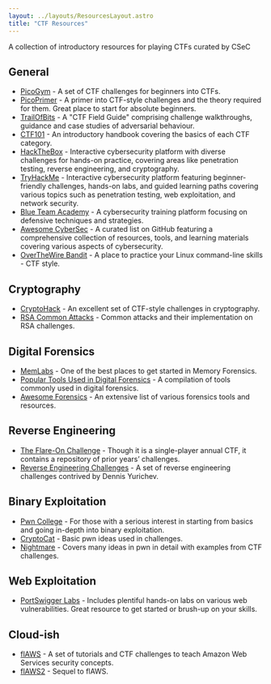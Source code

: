 ```yaml
---
layout: ../layouts/ResourcesLayout.astro
title: "CTF Resources"
---
```


A collection of introductory resources for playing CTFs curated by CSeC

## General

- [PicoGym](https://play.picoctf.org/practice) - A set of CTF challenges for beginners into CTFs.
- [PicoPrimer](https://primer.picoctf.com/) - A primer into CTF-style challenges and the theory required for them. Great place to start for absolute beginners.
- [TrailOfBits](http://trailofbits.github.io/ctf/) - A "CTF Field Guide" comprising challenge walkthroughs, guidance and case studies of adversarial behaviour.
- [CTF101](https://ctf101.org/) - An introductory handbook covering the basics of each CTF category.
- [HackTheBox](https://www.hackthebox.com/) - Interactive cybersecurity platform with diverse challenges for hands-on practice, covering areas like penetration testing, reverse engineering, and cryptography.
- [TryHackMe](https://tryhackme.com/) - Interactive cybersecurity platform featuring beginner-friendly challenges, hands-on labs, and guided learning paths covering various topics such as penetration testing, web exploitation, and network security.
- [Blue Team Academy](https://app.letsdefend.io/academy/) - A cybersecurity training platform focusing on defensive techniques and strategies.
- [Awesome CyberSec](https://github.com/theredditbandit/awesome-cybersec) - A curated list on GitHub featuring a comprehensive collection of resources, tools, and learning materials covering various aspects of cybersecurity.
- [OverTheWire Bandit](https://overthewire.org/wargames/bandit/) - A place to practice your Linux command-line skills - CTF style.

## Cryptography

- [CryptoHack](https://cryptohack.org/) - An excellent set of CTF-style challenges in cryptography.
- [RSA Common Attacks](https://crypto.stanford.edu/~dabo/papers/RSA-survey.pdf) - Common attacks and their implementation on RSA challenges.

## Digital Forensics

- [MemLabs](https://github.com/stuxnet999/MemLab) - One of the best places to get started in Memory Forensics.
- [Popular Tools Used in Digital Forensics](https://docs.google.com/document/d/1KUy_Sh9d5lo9ozuoW2WPl3z0gOZyM4yGDZBS1S7HhJ8/edit?usp=sharing) - A compilation of tools commonly used in digital forensics.
- [Awesome Forensics](https://github.com/cugu/awesome-forensics) - An extensive list of various forensics tools and resources.

## Reverse Engineering

- [The Flare-On Challenge](http://flare-on.com/) - Though it is a single-player annual CTF, it contains a repository of prior years’ challenges.
- [Reverse Engineering Challenges](https://challenges.re/) - A set of reverse engineering challenges contrived by Dennis Yurichev.

## Binary Exploitation

- [Pwn College](https://pwn.college/) - For those with a serious interest in starting from basics and going in-depth into binary exploitation.
- [CryptoCat](https://youtube.com/playlist?list=PLHUKi1UlEgOIc07Rfk2Jgb5fZbxDPec94&feature=shared) - Basic pwn ideas used in challenges.
- [Nightmare](https://guyinatuxedo.github.io/) - Covers many ideas in pwn in detail with examples from CTF challenges.

## Web Exploitation

- [PortSwigger Labs](https://portswigger.net/web-security/all-labs) - Includes plentiful hands-on labs on various web vulnerabilities. Great resource to get started or brush-up on your skills.

## Cloud-ish

- [flAWS](http://flaws.cloud/) - A set of tutorials and CTF challenges to teach Amazon Web Services security concepts.
- [flAWS2](http://flaws2.cloud/) - Sequel to flAWS.
